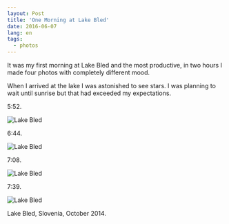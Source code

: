 ```yaml
---
layout: Post
title: 'One Morning at Lake Bled'
date: 2016-06-07
lang: en
tags:
  - photos
---
```


It was my first morning at Lake Bled and the most productive, in two hours I made four photos with completely different mood.

When I arrived at the lake I was astonished to see stars. I was planning to wait until sunrise but that had exceeded my expectations.

5:52.

![Lake Bled](photo://2014-10-13_3483_Artem_Sapegin)

<!--more-->

6:44.

![Lake Bled](photo://2014-10-13_3496_Artem_Sapegin)

7:08.

![Lake Bled](photo://2014-10-13_3505_Artem_Sapegin)

7:39.

![Lake Bled](photo://2014-10-13_3529_Artem_Sapegin)

Lake Bled, Slovenia, October 2014.
